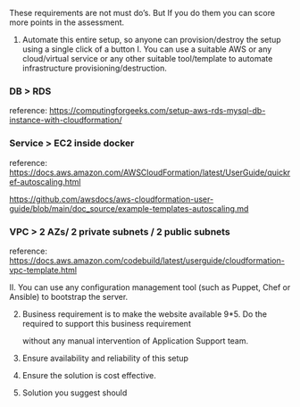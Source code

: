 These requirements are not must do’s. But If you do them you can score more points in the assessment.
1. Automate this entire setup, so anyone can provision/destroy the setup using a single click of a button
   I.
   You can use a suitable AWS or any cloud/virtual service or any other suitable tool/template to
   automate infrastructure provisioning/destruction.
###   DB > RDS
reference:
https://computingforgeeks.com/setup-aws-rds-mysql-db-instance-with-cloudformation/
   
### Service > EC2 inside docker
reference: 
https://docs.aws.amazon.com/AWSCloudFormation/latest/UserGuide/quickref-autoscaling.html

https://github.com/awsdocs/aws-cloudformation-user-guide/blob/main/doc_source/example-templates-autoscaling.md
###   VPC > 2 AZs/ 2 private subnets / 2 public subnets
reference: https://docs.aws.amazon.com/codebuild/latest/userguide/cloudformation-vpc-template.html

   II.
   You can use any configuration management tool (such as Puppet, Chef or Ansible) to bootstrap the
   server.
   
2. Business requirement is to make the website available 9*5. Do the required to support this business requirement
   
   without any manual intervention of Application Support team.
3. Ensure availability and reliability of this setup
4. Ensure the solution is cost effective.
5. Solution you suggest should


